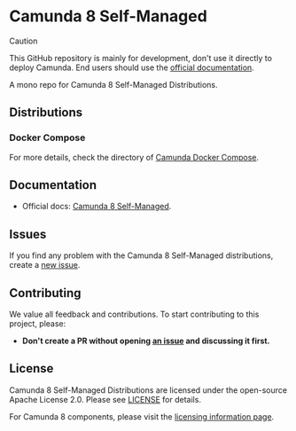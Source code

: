 # Camunda 8 Self-Managed

> [!CAUTION]
>
> This GitHub repository is mainly for development, don't use it directly to deploy Camunda. End users should use the [official documentation](https://docs.camunda.io/docs/self-managed/about-self-managed/).

A mono repo for Camunda 8 Self-Managed Distributions.

## Distributions

### Docker Compose

For more details, check the directory of [Camunda Docker Compose](./docker-compose/).

## Documentation

- Official docs: [Camunda 8 Self-Managed](https://docs.camunda.io/docs/self-managed/about-self-managed/).

## Issues

If you find any problem with the Camunda 8 Self-Managed distributions, create a [new issue](https://github.com/camunda/camunda-self-managed/issues).

## Contributing

We value all feedback and contributions. To start contributing to this project, please:

- **Don't create a PR without opening [an issue](https://github.com/camunda/camunda-self-managed/issues/new/choose)
  and discussing it first.**

## License

Camunda 8 Self-Managed Distributions are licensed under the open-source Apache License 2.0.
Please see [LICENSE](LICENSE) for details.

For Camunda 8 components, please visit the
[licensing information page](https://docs.camunda.io/docs/reference/licenses).
